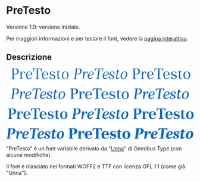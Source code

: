 # PreTesto

Versione 1.0: versione iniziale.

Per maggiori informazioni e per testare il font, vedere la [pagina interattiva](https://m-casanova.github.io/PreTesto/).

## Descrizione
![image](PreTesto.jpg)

"PreTesto" è un font variabile derivato da "[Unna](https://github.com/Omnibus-Type/Unna)" di Omnibus Type (con alcune modifiche).

Il font è rilasciato nei formati WOFF2 e TTF con licenza OFL 1.1 (come già "Unna").
